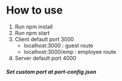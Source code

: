 # How to use
1. Run npm install
2. Run npm start
3. Client default port 3000
    - localhost:3000 : guest route
    - localhost:3000/emp : employee route
4. Server default port 4000
#### *Set custom port at port-config.json*
